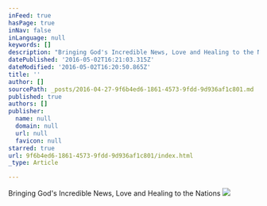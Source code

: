 ```yaml
---
inFeed: true
hasPage: true
inNav: false
inLanguage: null
keywords: []
description: "Bringing God's Incredible News, Love and Healing to the Nations"
datePublished: '2016-05-02T16:21:03.315Z'
dateModified: '2016-05-02T16:20:50.865Z'
title: ''
author: []
sourcePath: _posts/2016-04-27-9f6b4ed6-1861-4573-9fdd-9d936af1c801.md
published: true
authors: []
publisher:
  name: null
  domain: null
  url: null
  favicon: null
starred: true
url: 9f6b4ed6-1861-4573-9fdd-9d936af1c801/index.html
_type: Article

---
```

Bringing God's Incredible News, Love and Healing to the Nations
![](https://the-grid-user-content.s3-us-west-2.amazonaws.com/bf5adff6-5aa4-4eb6-8de3-43dc32af0923.jpg)